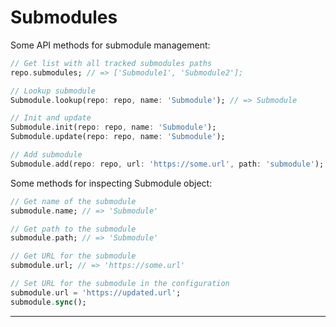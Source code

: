 # Submodules

Some API methods for submodule management:

```dart
// Get list with all tracked submodules paths
repo.submodules; // => ['Submodule1', 'Submodule2'];

// Lookup submodule
Submodule.lookup(repo: repo, name: 'Submodule'); // => Submodule

// Init and update
Submodule.init(repo: repo, name: 'Submodule');
Submodule.update(repo: repo, name: 'Submodule');

// Add submodule
Submodule.add(repo: repo, url: 'https://some.url', path: 'submodule'); // => Submodule
```

Some methods for inspecting Submodule object:

```dart
// Get name of the submodule
submodule.name; // => 'Submodule'

// Get path to the submodule
submodule.path; // => 'Submodule'

// Get URL for the submodule
submodule.url; // => 'https://some.url'

// Set URL for the submodule in the configuration
submodule.url = 'https://updated.url';
submodule.sync();
```

---

